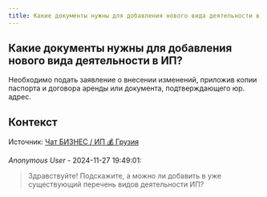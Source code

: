 ```yaml
---
title: Какие документы нужны для добавления нового вида деятельности в ИП?
---
```


## Какие документы нужны для добавления нового вида деятельности в ИП?

Необходимо подать заявление о внесении изменений, приложив копии паспорта и договора аренды или документа, подтверждающего юр. адрес.

## Контекст

Источник: [Чат БИЗНЕС / ИП 💰 Грузия](https://t.me/ip_ge)

_Anonymous User_ - 2024-11-27 19:49:01:

> Здравствуйте! Подскажите, а можно ли добавить в уже существующий перечень видов деятельности ИП?
